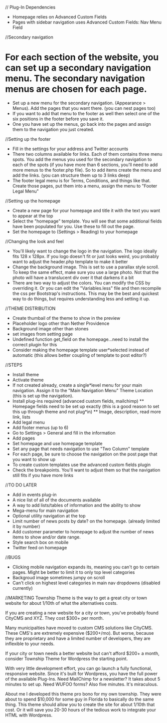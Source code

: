 // Plug-In Dependencies
* Homepage relies on Advanced Custom Fields
* Pages with sidebar navigation uses Advanced Custom Fields: Nav Menu Field


//Secondary navigation
# For each section of the website, you can set up a secondary navigation menu. The secondary navigation menus are chosen for each page.
* Set up a new menu for the secondary navigation. (Appearance > Menus). Add the pages that you want there. (you can nest pages too) 
* If you want to add that menu to the footer as well then select one of the six positions in the footer before you save it.
* One you have set up the menus, go back into the pages and assign them to the navigation you just created.

//Setting up the footer
* Fill in the settings for your address and Twitter accounts
* There two columns available for links. Each of them contains three menu spots. You add the menus you used for the secondary navigation to each of the spots (if you have more than 6 sections, you'll need to add more menus to the footer.php file). So to add items create the menu and add the links. (you can structure them up to 3 links deep)
* The footer legal menu is for Terms, Conditions, and things like that. Create those pages, put them into a menu, assign the menu to "Footer Legal Menu"

//Setting up the homepage
* Create a new page for your homepage and title it with the text you want to appear at the top
* Select the "homepage" template. You will see that some additional fields have been populated for you. Use these to fill out the page.
* Set the homepage to (Settings > Reading) to your homepage

//Changing the look and feel
* You'll likely want to change the logo in the navigation. The logo ideally fits 128 x 128px. If you logo doesn't fit or just looks weird, you probably want to adjust the header.php template to make it better
* Change the background image. This is set to use a parallax style scroll. To keep the same effect, make sure you use a large photo. Not that the photo will have a translucent div over it that darkens it a bit
* There are two way to adjust the colors. You can modify the CSS by overriding it. Or you can edit the "Variables.less" file and then recompile the css per Bootstrap's instructions. This may be the best and quickest way to do things, but requires understanding less and setting it up.


//THEME DISTRIBUTION
* Create thumbail of the theme to show in the preview
* Placeholder logo other than Nether Providence
* Background image other than stones
* set images from setting page
* Undefined function get_field on the homepage...need to install the correct plugin for this
* Consider making the homepage template user*selected instead of automatic (this allows better coupling of template to post editor?)


//STEPS
* Install theme
* Activate theme
* If not created already, create a single*level menu for your main navigation. Assign it to the "Main Navigation Menu" Theme Location (this is set up the navigation). 
* Install plug-ins required (advanced custom fields, mailchimp)
** Homepage fields need to be set up exactly (this is a good reason to set this up through theme and not plug*in)
** Image, description, read more link, lists
* Add legal menu
* Add footer menus (up to 6) 
* Go to Settings > General and fill in the information
* Add pages
* Set homepage and use homepage template
* Set any page that needs navigation to use "Two Column" template
* For each page, be sure to choose the navigation on the post page that you want to show up
* To create custom templates use the advanced custom fields plugin
* Check the breakpoints. You'll want to adjust them so that the navigation still fits if you have more links


//TO DO LATER
* Add in events plug-in
* A nice list of all of the documents available
* A way to add lists/tables of information and the ability to show 
* Mega-menu for main navigation
* Optional utility navigation at the top
* Limit number of news posts by date? on the homepage. (already limited it by number)
* Add customer parameter to homepage to adjust the number of news items to show and/or date range.
* Style search box on mobile 
* Twitter feed on homepage


//BUGS

* Clicking mobile navigation expands its, meaning you can't go to certain pages.  Might be better to limit it to only top level categories
* Backgroud image sometimes jumpy on scroll
* Can't click on highest level categories in main nav dropdowns (disabled currently)


//MARKETING
Township Theme is the way to get a great city or town website for about 1/10th of what the alternatives costs. 

If you are creating a new website for a city or town, you've probably found CityCMS and XYZ. They cost $300+ per month. 

Many municipalties have moved to custom CMS solutions like CityCMS. These CMS's are extremely expensive ($200+/mo). But worse, because they are proprietary and have a limited number of developers, they are inflexible to your needs. 

If your city or town needs a better website but can't afford $200+ a month, consider Township Theme for Wordpress the starting point. 

With very little development effort, you can go launch a fully functional, responsive website. Since it's built for Wordpress, you have the full power of the available Plug-Ins. Need MailChimp for a newsletter? It takes about 5 minutes to set up. Need WUFOO forms? Also five minutes. It's miraculous. 

About me
I developed this theme pro bono for my own township. They were about to spend $10,000 for some guy in Florida to basically do the same thing. This theme should allow you to create the site for about 1/10th that cost. Or it will save you 20-30 hours of the tedious work to integrate your HTML with Wordpress.

